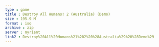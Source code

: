 ```yaml
---
type : game
title : Destroy All Humans! 2 (Australia) (Demo)
size : 195.9 M
format : iso
archive : zip
server : myrient
link2 : Destroy%20All%20Humans%21%202%20%28Australia%29%20%28Demo%29
---
```

